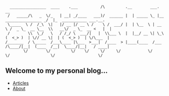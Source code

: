       ________________  ____    .___          /\         .__        ___.                        __                       
     /   _____/\   _  \/_   | __| _/____   ___)/  ______ |  | _____ \_ |__   ________________ _/  |_  ___________ ___.__.             
     \_____  \ /  /_\  \|   |/ __ |/ __ \ /    \ /  ___/ |  | \__  \ | __ \ /  _ \_  __ \__  \\   __\/  _ \_  __ <   |  |
     /        \\  \_/   \   / /_/ \  ___/|   |  \\___ \  |  |__/ __ \| \_\ (  <_> )  | \// __ \|  | (  <_> )  | \/\___  |
    /_______  / \_____  /___\____ |\___  >___|  /____  > |____(____  /___  /\____/|__|  (____  /__|  \____/|__|   / ____|
            \/        \/         \/    \/     \/     \/            \/    \/                  \/                   \/     

## Welcome to my personal blog...

- [Articles](https://s01den.github.io/articles)
- [About](https://s01den.github.io/about)

